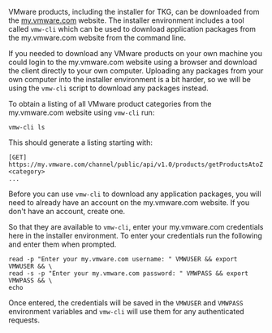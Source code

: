 VMware products, including the installer for TKG, can be downloaded from the [my.vmware.com](https://my.vmware.com/) website. The installer environment includes a tool called ``vmw-cli`` which can be used to download application packages from the my.vmware.com website from the command line.

If you needed to download any VMware products on your own machine you could login to the my.vmware.com website using a browser and download the client directly to your own computer. Uploading any packages from your own computer into the installer environment is a bit harder, so we will be using the ``vmw-cli`` script to download any packages instead.

To obtain a listing of all VMware product categories from the my.vmware.com website using ``vmw-cli`` run:

```execute-1
vmw-cli ls
```

This should generate a listing starting with:

```
[GET] https://my.vmware.com/channel/public/api/v1.0/products/getProductsAtoZ
<category>
...
```

Before you can use ``vmw-cli`` to download any application packages, you will need to already have an account on the my.vmware.com website. If you don't have an account, create one.

So that they are available to ``vmw-cli``, enter your my.vmware.com credentials here in the installer environment. To enter your credentials run the following and enter them when prompted.

```execute-1
read -p "Enter your my.vmware.com username: " VMWUSER && export VMWUSER && \
read -s -p "Enter your my.vmware.com password: " VMWPASS && export VMWPASS && \
echo
```

Once entered, the credentials will be saved in the ``VMWUSER`` and ``VMWPASS`` environment variables and ``vmw-cli`` will use them for any authenticated requests.
